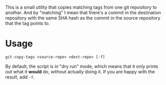 This is a small utility that copies matching tags from one git repository to another. And by "matching" I mean that there's a commit in the destination repository with the same SHA hash as the commit in the source repository that the tag points to.

#  Usage

    git-copy-tags <source-repo> <dest-repo> [-f]
    
By default, the script is in "dry run" mode, which means that it only prints out what it **would** do, without actually doing it. If you are happy with the result, add `-f`.
